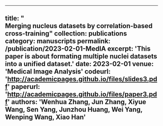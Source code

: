 ---
title: "	
Merging nucleus datasets by correlation-based cross-training"
collection: publications
category: manuscripts
permalink: /publication/2023-02-01-MedIA
excerpt: 'This paper is about formating multiple nuclei datasets into a unified dataset.'
date: 2023-02-01
venue: 'Medical Image Analysis'
codeurl: 'http://academicpages.github.io/files/slides3.pdf'
paperurl: 'http://academicpages.github.io/files/paper3.pdf'
authors: '**Wenhua Zhang**, Jun Zhang, Xiyue Wang, Sen Yang, Junzhou Huang, Wei Yang, Wenping Wang, Xiao Han'
--